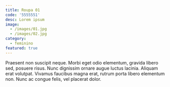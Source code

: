 ```yaml
---
title: Roupa 01
code: '5555551'
desc: Lorem ipsum
image:
  - /images/01.jpg
  - /images/02.jpg
category:
  - feminino
featured: true
---
```


Praesent non suscipit neque. Morbi eget odio elementum, gravida libero sed, posuere risus. Nunc dignissim ornare augue luctus lacinia. Aliquam erat volutpat. Vivamus faucibus magna erat, rutrum porta libero elementum non. Nunc ac congue felis, vel placerat dolor.
